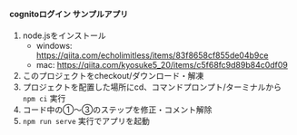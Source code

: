 #### cognitoログイン サンプルアプリ

1. node.jsをインストール
    * windows: https://qiita.com/echolimitless/items/83f8658cf855de04b9ce
    * mac: https://qiita.com/kyosuke5_20/items/c5f68fc9d89b84c0df09
1. このプロジェクトをcheckout/ダウンロード・解凍
1. プロジェクトを配置した場所にcd、コマンドプロンプト/ターミナルから `npm ci` 実行
1. コード中の①〜③のステップを修正・コメント解除
1. `npm run serve` 実行でアプリを起動